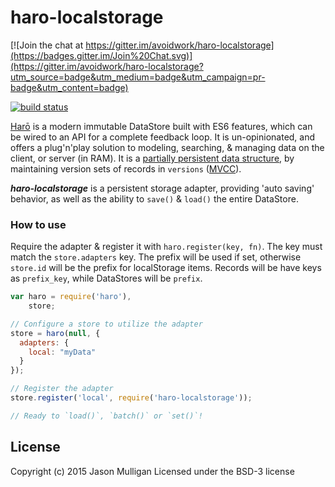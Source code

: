 # haro-localstorage

[![Join the chat at https://gitter.im/avoidwork/haro-localstorage](https://badges.gitter.im/Join%20Chat.svg)](https://gitter.im/avoidwork/haro-localstorage?utm_source=badge&utm_medium=badge&utm_campaign=pr-badge&utm_content=badge)

[![build status](https://secure.travis-ci.org/avoidwork/haro-localstorage.svg)](http://travis-ci.org/avoidwork/haro-localstorage)

[Harō](http://haro.rocks) is a modern immutable DataStore built with ES6 features, which can be wired to an API for a 
complete feedback loop. It is un-opinionated, and offers a plug'n'play solution to modeling, searching, & managing data 
on the client, or server (in RAM). It is a [partially persistent data structure](https://en.wikipedia.org/wiki/Persistent_data_structure), by maintaining version sets of records in `versions` ([MVCC](https://en.wikipedia.org/wiki/Multiversion_concurrency_control)).

***haro-localstorage*** is a persistent storage adapter, providing 'auto saving' behavior, as well as the ability to 
`save()` & `load()` the entire DataStore.

### How to use
Require the adapter & register it with `haro.register(key, fn)`. The key must match the `store.adapters` key. The prefix 
will be used if set, otherwise `store.id` will be the prefix for localStorage items. Records will be have keys as `prefix_key`, while 
DataStores will be `prefix`.

```javascript
var haro = require('haro'),
    store;

// Configure a store to utilize the adapter
store = haro(null, {
  adapters: {
    local: "myData"
  }
});

// Register the adapter
store.register('local', require('haro-localstorage'));

// Ready to `load()`, `batch()` or `set()`!
```

## License
Copyright (c) 2015 Jason Mulligan
Licensed under the BSD-3 license
